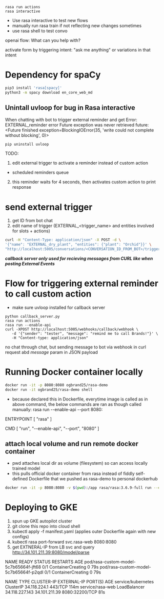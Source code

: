 ```shell
rasa run actions
rasa interactive
```

- Use rasa interactive to test new flows
- manually run rasa train if not reflecting new changes sometimes
- use rasa shell to test convo

openai flow:
What can you help with?

activate form by triggering intent: "ask me anything" or variations in that intent

# Dependency for spaCy

```bash
pip3 install 'rasa[spacy]'
python3 -m spacy download en_core_web_md
```

## Unintall uvloop for bug in Rasa interactive

When chatting with bot to trigger external reminder and get Error: EXTERNAL_reminder error Future exception was never retrieved future: <Future finished exception=BlockingIOError(35, 'write could not complete without blocking', 0)>

```bash
pip uninstall uvloop
```

TODO:

1. edit external trigger to activate a reminder instead of custom action

- scheduled reminders queue

2. this reminder waits for 4 seconds, then activates custom action to print response

# send external trigger

1. get ID from bot chat
2. edit name of trigger (EXTERNAL\_<trigger_name> and entities involved for slots + actions)

```bash
curl -H "Content-Type: application/json" -X POST -d \
'{"name": "EXTERNAL_dry_plant", "entities": {"plant": "Orchid"}}' \
"http://localhost:5005/conversations/<CONVERSATION_ID_FROM_BOT>/trigger_intent?output_channel=latest"
```

**_callback server only used for recieving messages from CURL like when posting External Events_**

# Flow for triggering external reminder to call custom action

- make sure uvloop installed for callback server

```shell
python callback_server.py
rasa run actions
rasa run --enable-api
curl -XPOST http://localhost:5005/webhooks/callback/webhook \
   -d '{"sender": "tester", "message": "remind me to call Brands!"}' \
   -H "Content-type: application/json"
```

no chat through chat, but sending message to bot via webhook in curl request abd _message_ param in JSON payload

# Running Docker container locally

```bash
docker run -it -p 8080:8080 ogbrand25/rasa-demo
docker run -it ogbrand25/rasa-demo shell
```

* because declared this in Dockerfile, everytime image is called as in above command, the below commands are ran as though called manually: rasa run --enable-api --port 8080:

ENTRYPOINT [ "rasa" ]

CMD [ "run", "--enable-api", "--port", "8080" ]

## attach local volume and run remote docker container

- pwd attaches local dir as volume (filesystem) so can access locally trained model
- this pulls official docker container from rasa instead of fiddly self-defined Dockerfile that we pushed as rasa-demo to personal dockerhub

```bash
docker run -it -p 8080:8080 -v $(pwd):/app rasa/rasa:3.6.9-full run --enable-api --port 8080
```

# Deploying to GKE
1. spun up GKE autopilot cluster
2. git clone this repo into cloud shell
3. kubectl apply -f manifest.yaml (applies outer Dockerfile again with new configs)
4. kubectl rasa port-forward svc.rasa-web 8080:8080
5. get EXTNERAL-IP from LB svc and query http://34.101.211.39:8080/model/parse

NAME                                     READY   STATUS              RESTARTS   AGE
pod/rasa-custom-model-5c7b65664f-jft68   0/1     ContainerCreating   0          79s
pod/rasa-custom-model-5c7b65664f-p2qdl   0/1     ContainerCreating   0          79s

NAME                 TYPE           CLUSTER-IP       EXTERNAL-IP     PORT(S)          AGE
service/kubernetes   ClusterIP      34.118.224.1     <none>          443/TCP          114m
service/rasa-web     LoadBalancer   34.118.227.143   34.101.211.39   8080:32200/TCP   81s